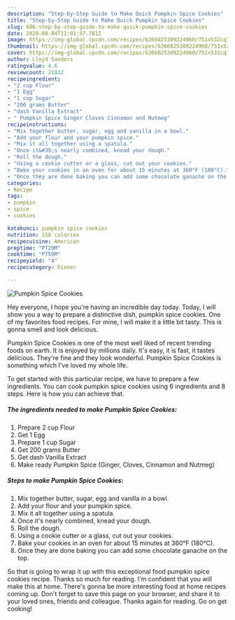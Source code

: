 ```yaml
---
description: "Step-by-Step Guide to Make Quick Pumpkin Spice Cookies"
title: "Step-by-Step Guide to Make Quick Pumpkin Spice Cookies"
slug: 686-step-by-step-guide-to-make-quick-pumpkin-spice-cookies
date: 2020-08-04T11:01:57.781Z
image: https://img-global.cpcdn.com/recipes/6366025309224960/751x532cq70/pumpkin-spice-cookies-recipe-main-photo.jpg
thumbnail: https://img-global.cpcdn.com/recipes/6366025309224960/751x532cq70/pumpkin-spice-cookies-recipe-main-photo.jpg
cover: https://img-global.cpcdn.com/recipes/6366025309224960/751x532cq70/pumpkin-spice-cookies-recipe-main-photo.jpg
author: Lloyd Sanders
ratingvalue: 4.6
reviewcount: 21832
recipeingredient:
- "2 cup Flour"
- "1 Egg"
- "1 cup Sugar"
- "200 grams Butter"
- "dash Vanilla Extract"
- " Pumpkin Spice Ginger Cloves Cinnamon and Nutmeg"
recipeinstructions:
- "Mix together butter, sugar, egg and vanilla in a bowl."
- "Add your flour and your pumpkin spice."
- "Mix it all together using a spatula."
- "Once it&#39;s nearly combined, knead your dough."
- "Roll the dough."
- "Using a cookie cutter or a glass, cut out your cookies."
- "Bake your cookies in an oven for about 15 minutes at 360°F (180°C)."
- "Once they are done baking you can add some chocolate ganache on the top."
categories:
- Recipe
tags:
- pumpkin
- spice
- cookies

katakunci: pumpkin spice cookies 
nutrition: 158 calories
recipecuisine: American
preptime: "PT29M"
cooktime: "PT59M"
recipeyield: "4"
recipecategory: Dinner

---
```



![Pumpkin Spice Cookies](https://img-global.cpcdn.com/recipes/6366025309224960/751x532cq70/pumpkin-spice-cookies-recipe-main-photo.jpg)

Hey everyone, I hope you're having an incredible day today. Today, I will show you a way to prepare a distinctive dish, pumpkin spice cookies. One of my favorites food recipes. For mine, I will make it a little bit tasty. This is gonna smell and look delicious.



Pumpkin Spice Cookies is one of the most well liked of recent trending foods on earth. It is enjoyed by millions daily. It's easy, it is fast, it tastes delicious. They're fine and they look wonderful. Pumpkin Spice Cookies is something which I've loved my whole life.


To get started with this particular recipe, we have to prepare a few ingredients. You can cook pumpkin spice cookies using 6 ingredients and 8 steps. Here is how you can achieve that.

<!--inarticleads1-->

##### The ingredients needed to make Pumpkin Spice Cookies:

1. Prepare 2 cup Flour
1. Get 1 Egg
1. Prepare 1 cup Sugar
1. Get 200 grams Butter
1. Get dash Vanilla Extract
1. Make ready  Pumpkin Spice (Ginger, Cloves, Cinnamon and Nutmeg)




<!--inarticleads2-->

##### Steps to make Pumpkin Spice Cookies:

1. Mix together butter, sugar, egg and vanilla in a bowl.
1. Add your flour and your pumpkin spice.
1. Mix it all together using a spatula.
1. Once it&#39;s nearly combined, knead your dough.
1. Roll the dough.
1. Using a cookie cutter or a glass, cut out your cookies.
1. Bake your cookies in an oven for about 15 minutes at 360°F (180°C).
1. Once they are done baking you can add some chocolate ganache on the top.




So that is going to wrap it up with this exceptional food pumpkin spice cookies recipe. Thanks so much for reading. I'm confident that you will make this at home. There's gonna be more interesting food at home recipes coming up. Don't forget to save this page on your browser, and share it to your loved ones, friends and colleague. Thanks again for reading. Go on get cooking!
